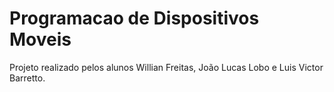 # Programacao de Dispositivos Moveis
Projeto realizado pelos alunos Willian Freitas, João Lucas Lobo e Luis Victor Barretto.

